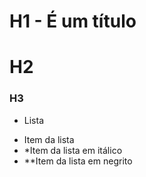 # H1 - É um título
# H2
### H3 

* Lista
+ Item da lista
+ *Item da lista em itálico
+ **Item da  lista em negrito
